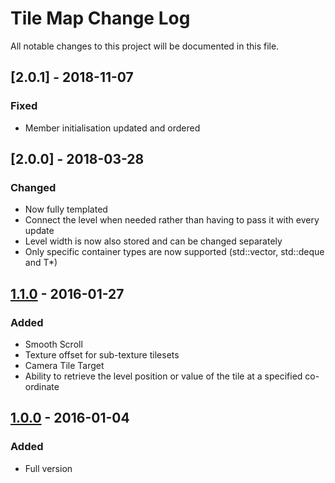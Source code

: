 # Tile Map Change Log
All notable changes to this project will be documented in this file.

## [2.0.1] - 2018-11-07
### Fixed
- Member initialisation updated and ordered

## [2.0.0] - 2018-03-28
### Changed
- Now fully templated
- Connect the level when needed rather than having to pass it with every update
- Level width is now also stored and can be changed separately
- Only specific container types are now supported (std::vector<T>, std::deque<T> and T*)

## [1.1.0] - 2016-01-27
### Added
- Smooth Scroll
- Texture offset for sub-texture tilesets
- Camera Tile Target
- Ability to retrieve the level position or value of the tile at a specified co-ordinate

## [1.0.0] - 2016-01-04
### Added
- Full version

[1.1.0]: https://github.com/Hapaxia/SelbaWard/commit/0059b138323e72e2f174f455a20f146cbbf28b97
[1.0.0]: https://github.com/Hapaxia/SelbaWard/commit/5ee231dc74733206972204c52577819b056fa146
